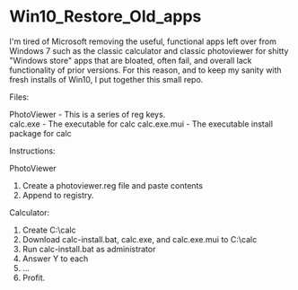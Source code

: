 # Win10_Restore_Old_apps

I'm tired of Microsoft removing the useful, functional apps left over from Windows 7 such as the classic calculator and classic photoviewer for shitty "Windows store" apps that are bloated, often fail, and overall lack functionality of prior versions.  For this reason, and to keep my sanity with fresh installs of Win10, I put together this small repo.

Files:

PhotoViewer - This is a series of reg keys.  
calc.exe - The executable for calc
calc.exe.mui - The executable install package for calc


Instructions:

PhotoViewer
1. Create a photoviewer.reg file and paste contents
2. Append to registry.

Calculator:
1. Create C:\calc
2. Download calc-install.bat, calc.exe, and calc.exe.mui to C:\calc
3. Run calc-install.bat as administrator
4. Answer Y to each
5. ...
6. Profit.
